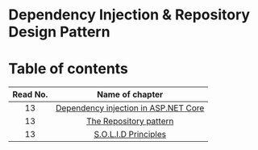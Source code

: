 # Dependency Injection & Repository Design Pattern

# Table of contents


|Read No. | Name of chapter|
|:---------: |:--------------:|
|13|[Dependency injection in ASP.NET Core](Dependency-injection.md)|
|13|[The Repository pattern](The-Repository-pattern.md)|
|13|[S.O.L.I.D Principles](SOLID-Principles.md)|

